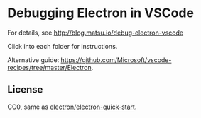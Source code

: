 # Debugging Electron in VSCode

For details, see http://blog.matsu.io/debug-electron-vscode

Click into each folder for instructions.

Alternative guide: https://github.com/Microsoft/vscode-recipes/tree/master/Electron.

## License

CC0, same as [electron/electron-quick-start](https://github.com/electron/electron-quick-start).
